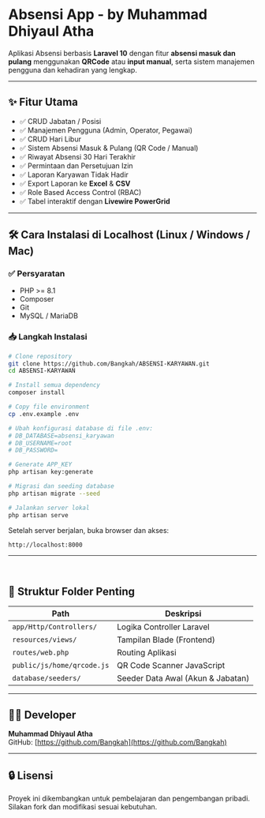 # **Absensi App - by Muhammad Dhiyaul Atha**

Aplikasi Absensi berbasis **Laravel 10** dengan fitur **absensi masuk dan pulang** menggunakan **QRCode** atau **input manual**, serta sistem manajemen pengguna dan kehadiran yang lengkap.

---

## ✨ Fitur Utama

- ✅ CRUD Jabatan / Posisi
- ✅ Manajemen Pengguna (Admin, Operator, Pegawai)
- ✅ CRUD Hari Libur
- ✅ Sistem Absensi Masuk & Pulang (QR Code / Manual)
- ✅ Riwayat Absensi 30 Hari Terakhir
- ✅ Permintaan dan Persetujuan Izin
- ✅ Laporan Karyawan Tidak Hadir
- ✅ Export Laporan ke **Excel** & **CSV**
- ✅ Role Based Access Control (RBAC)
- ✅ Tabel interaktif dengan **Livewire PowerGrid**

---

## 🛠 Cara Instalasi di Localhost (Linux / Windows / Mac)

### ✅ Persyaratan

- PHP >= 8.1
- Composer
- Git
- MySQL / MariaDB

### 📥 Langkah Instalasi

```bash
# Clone repository
git clone https://github.com/Bangkah/ABSENSI-KARYAWAN.git
cd ABSENSI-KARYAWAN

# Install semua dependency
composer install

# Copy file environment
cp .env.example .env

# Ubah konfigurasi database di file .env:
# DB_DATABASE=absensi_karyawan
# DB_USERNAME=root
# DB_PASSWORD=

# Generate APP_KEY
php artisan key:generate

# Migrasi dan seeding database
php artisan migrate --seed

# Jalankan server lokal
php artisan serve
```

Setelah server berjalan, buka browser dan akses:

```
http://localhost:8000
```

---
<br>

 
 ## 📁 Struktur Folder Penting

| Path                                | Deskripsi                              |
|-------------------------------------|----------------------------------------|
| `app/Http/Controllers/`             | Logika Controller Laravel              |
| `resources/views/`                  | Tampilan Blade (Frontend)              |
| `routes/web.php`                    | Routing Aplikasi                       |
| `public/js/home/qrcode.js`          | QR Code Scanner JavaScript             |
| `database/seeders/`                 | Seeder Data Awal (Akun & Jabatan)      |

---

## 👨‍💻 Developer

**Muhammad Dhiyaul Atha**  
GitHub: [https://github.com/Bangkah](https://github.com/Bangkah)

---

## 🔒 Lisensi

Proyek ini dikembangkan untuk pembelajaran dan pengembangan pribadi. Silakan fork dan modifikasi sesuai kebutuhan.
